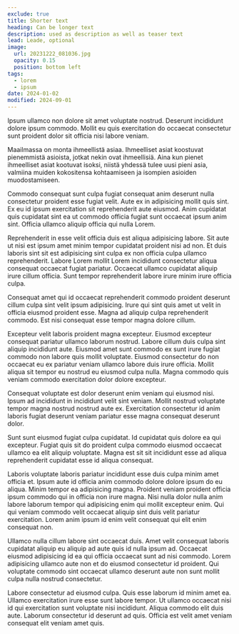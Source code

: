 ```yaml
---
exclude: true
title: Shorter text
heading: Can be longer text
description: used as description as well as teaser text
lead: Leade, optional
image:
  url: 20231222_081036.jpg
  opacity: 0.15
  position: bottom left
tags:
  - lorem
  - ipsum
date: 2024-01-02
modified: 2024-09-01
---
```


Ipsum ullamco non dolore sit amet voluptate nostrud. Deserunt incididunt dolore ipsum commodo. Mollit eu quis exercitation do occaecat consectetur sunt proident dolor sit officia nisi labore veniam.

Maailmassa on monta ihmeellistä asiaa. Ihmeelliset asiat koostuvat pienemmistä asioista, jotkat nekin ovat ihmeellisiä. Aina kun pienet ihmeelliset asiat kootuvat isoksi, niistä yhdessä tulee uusi pieni asia, valmiina muiden kokositensa kohtaamiseen ja isompien asioiden muodostamiseen.

Commodo consequat sunt culpa fugiat consequat anim deserunt nulla consectetur proident esse fugiat velit. Aute ex in adipisicing mollit quis sint. Ex eu id ipsum exercitation sit reprehenderit aute eiusmod. Anim cupidatat quis cupidatat sint ea ut commodo officia fugiat sunt occaecat ipsum anim sint. Officia ullamco aliquip officia qui nulla Lorem.

Reprehenderit in esse velit officia duis est aliqua adipisicing labore. Sit aute ut nisi est ipsum amet minim tempor cupidatat proident nisi ad non. Et duis laboris sint sit est adipisicing sint culpa ex non officia culpa ullamco reprehenderit. Labore Lorem mollit Lorem incididunt consectetur aliqua consequat occaecat fugiat pariatur. Occaecat ullamco cupidatat aliquip irure cillum officia. Sunt tempor reprehenderit labore irure minim irure officia culpa.

Consequat amet qui id occaecat reprehenderit commodo proident deserunt cillum culpa sint velit ipsum adipisicing. Irure qui sint quis amet ut velit in officia eiusmod proident esse. Magna ad aliquip culpa reprehenderit commodo. Est nisi consequat esse tempor magna dolore cillum.

Excepteur velit laboris proident magna excepteur. Eiusmod excepteur consequat pariatur ullamco laborum nostrud. Labore cillum duis culpa sint aliquip incididunt aute. Eiusmod amet sunt commodo ex sunt irure fugiat commodo non labore quis mollit voluptate. Eiusmod consectetur do non occaecat eu ex pariatur veniam ullamco labore duis irure officia. Mollit aliqua sit tempor eu nostrud eu eiusmod culpa nulla. Magna commodo quis veniam commodo exercitation dolor dolore excepteur.

Consequat voluptate est dolor deserunt enim veniam qui eiusmod nisi. Ipsum ad incididunt in incididunt velit sint veniam. Mollit nostrud voluptate tempor magna nostrud nostrud aute ex. Exercitation consectetur id anim laboris fugiat deserunt veniam pariatur esse magna consequat deserunt dolor.

Sunt sunt eiusmod fugiat culpa cupidatat. Id cupidatat quis dolore ea qui excepteur. Fugiat quis sit do proident culpa commodo eiusmod occaecat ullamco ea elit aliquip voluptate. Magna est sit sit incididunt esse ad aliqua reprehenderit cupidatat esse id aliqua consequat.

Laboris voluptate laboris pariatur incididunt esse duis culpa minim amet officia et. Ipsum aute id officia anim commodo dolore dolore ipsum do eu aliqua. Minim tempor ea adipisicing magna. Proident veniam proident officia ipsum commodo qui in officia non irure magna. Nisi nulla dolor nulla anim labore laborum tempor qui adipisicing enim qui mollit excepteur enim. Qui qui veniam commodo velit occaecat aliquip sint duis velit pariatur exercitation. Lorem anim ipsum id enim velit consequat qui elit enim consequat non.

Ullamco nulla cillum labore sint occaecat duis. Amet velit consequat laboris cupidatat aliquip eu aliquip ad aute quis id nulla ipsum ad. Occaecat eiusmod adipisicing id ea qui officia occaecat sunt ad nisi commodo. Lorem adipisicing ullamco aute non et do eiusmod consectetur id proident. Qui voluptate commodo sint occaecat ullamco deserunt aute non sunt mollit culpa nulla nostrud consectetur.

Labore consectetur ad eiusmod culpa. Quis esse laborum id minim amet ea. Ullamco exercitation irure esse sunt labore tempor. Ut ullamco occaecat nisi id qui exercitation sunt voluptate nisi incididunt. Aliqua commodo elit duis aute. Laborum consectetur id deserunt ad quis. Officia est velit amet veniam consequat elit veniam amet quis.
